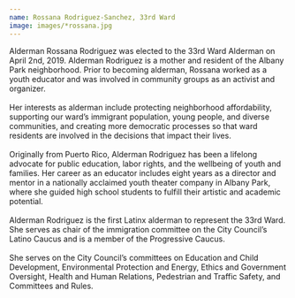 ```yaml
---
name: Rossana Rodriguez-Sanchez, 33rd Ward
image: images/*rossana.jpg
---
```


Alderman Rossana Rodriguez was elected to the 33rd Ward Alderman on April 2nd, 2019. Alderman Rodriguez is a mother and resident of the Albany Park neighborhood. Prior to becoming alderman, Rossana worked as a youth educator and was involved in community groups as an activist and organizer.
<br/>
<br/>
Her interests as alderman include protecting neighborhood affordability, supporting our ward’s immigrant population, young people, and diverse communities, and creating more democratic processes so that ward residents are involved in the decisions that impact their lives.
<br/>
<br/>
Originally from Puerto Rico, Alderman Rodriguez has been a lifelong advocate for public education, labor rights, and the wellbeing of youth and families. Her career as an educator includes eight years as a director and mentor in a nationally acclaimed youth theater company in Albany Park, where she guided high school students to fulfill their artistic and academic potential.
<br/>
<br/>
Alderman Rodriguez is the first Latinx alderman to represent the 33rd Ward. She serves as chair of the immigration committee on the City Council’s Latino Caucus and is a member of the Progressive Caucus.
<br/>
<br/>
She serves on the City Council’s committees on Education and Child Development, Environmental Protection and Energy, Ethics and Government Oversight, Health and Human Relations, Pedestrian and Traffic Safety, and Committees and Rules.
